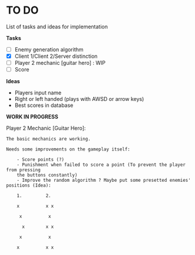 # TO DO
List of tasks and ideas for implementation

**Tasks**
- [ ] Enemy generation algorithm
- [x] Client 1/Client 2/Server distinction
- [ ] Player 2 mechanic [guitar hero] : WIP
- [ ] Score

**Ideas**
- Players input name
- Right or left handed (plays with AWSD or arrow keys)
- Best scores in database

**WORK IN PROGRESS**

Player 2 Mechanic [Guitar Hero]:

	The basic mechanics are working.
	
	Needs some improvements on the gameplay itself:
	
		- Score points (?)
		- Punishment when failed to score a point (To prevent the player from pressing
		the buttons constantly)
		- Improve the random algorithm ? Maybe put some presetted enemies' positions (Idea):
		
		1.         2.
		
		x          x x
		
		 x          x
		 
		  x        x x
		  
		 x          x
		 
		x          x x
